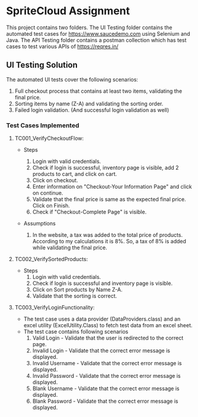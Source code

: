 # SpriteCloud Assignment

This project contains two folders. The UI Testing folder contains the automated test cases for https://www.saucedemo.com using Selenium and Java. The API Testing folder contains a postman collection which has test cases to test various APIs of https://reqres.in/

## UI Testing Solution

The automated UI tests cover the following scenarios:
 1. Full checkout process that contains at least two items, validating the final price.
 2. Sorting items by name (Z-A) and validating the sorting order.
 3. Failed login validation. (And successful login validation as well)

### Test Cases Implemented

1. TC001_VerifyCheckoutFlow:

   - Steps
       1. Login with valid credentials.
       2. Check if login is successful, inventory page is visible, add 2 products to cart, and click on cart.
       3. Click on checkout.
       4. Enter information on "Checkout-Your Information Page" and click on continue.
       5. Validate that the final price is same as the expected final price. Click on Finish.
       6. Check if "Checkout-Complete Page" is visible.

 
   - Assumptions
       1. In the website, a tax was added to the total price of products. According to my calculations it is 8%. So, a tax of 8% is added while validating the final price.


2. TC002_VerifySortedProducts:
   
   - Steps
       1. Login with valid credentials.
       2. Check if login is successful and inventory page is visible.
       3. Click on Sort products by Name Z-A.
       4. Validate that the sorting is correct.


 3. TC003_VerifyLoginFunctionality:

    - The test case uses a data provider (DataProviders.class) and an excel utility (ExcelUtility.Class) to fetch test data from an excel sheet.
    - The test case contains following scenarios
         1. Valid Login - Validate that the user is redirected to the correct page.
         2. Invalid Login - Validate that the correct error message is displayed.
         3. Invalid Username - Validate that the correct error message is displayed.
         4. Invalid Password - Validate that the correct error message is displayed.
         5. Blank Username - Validate that the correct error message is displayed.
         6. Blank Password - Validate that the correct error message is displayed.

